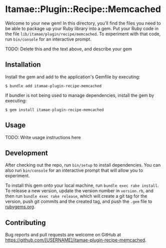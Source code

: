 # Itamae::Plugin::Recipe::Memcached

Welcome to your new gem! In this directory, you'll find the files you need to be able to package up your Ruby library into a gem. Put your Ruby code in the file `lib/itamae/plugin/recipe/memcached`. To experiment with that code, run `bin/console` for an interactive prompt.

TODO: Delete this and the text above, and describe your gem

## Installation

Install the gem and add to the application's Gemfile by executing:

    $ bundle add itamae-plugin-recipe-memcached

If bundler is not being used to manage dependencies, install the gem by executing:

    $ gem install itamae-plugin-recipe-memcached

## Usage

TODO: Write usage instructions here

## Development

After checking out the repo, run `bin/setup` to install dependencies. You can also run `bin/console` for an interactive prompt that will allow you to experiment.

To install this gem onto your local machine, run `bundle exec rake install`. To release a new version, update the version number in `version.rb`, and then run `bundle exec rake release`, which will create a git tag for the version, push git commits and the created tag, and push the `.gem` file to [rubygems.org](https://rubygems.org).

## Contributing

Bug reports and pull requests are welcome on GitHub at https://github.com/[USERNAME]/itamae-plugin-recipe-memcached.
